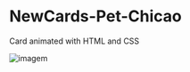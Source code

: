 # NewCards-Pet-Chicao
Card animated with HTML and CSS

![imagem](https://user-images.githubusercontent.com/78623134/166690311-347186cd-6342-4800-8003-1d5cd0f4d884.png)

